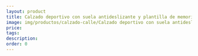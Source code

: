 ```yaml
---
layout: product
title: Calzado deportivo con suela antideslizante y plantilla de memoria
image: img/productos/calzado-calle/Calzado deportivo con suela antideslizante y plantilla de memoria. Ven a verlo
price: 
tags: 
description: 
order: 0
---
```

